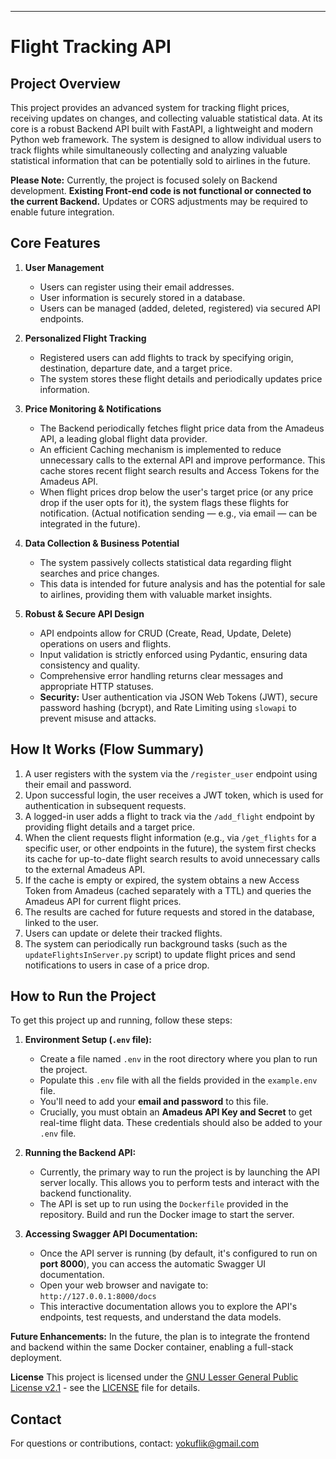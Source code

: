 ---
# Flight Tracking API

## Project Overview

This project provides an advanced system for tracking flight prices, receiving updates on changes, and collecting valuable statistical data. At its core is a robust Backend API built with FastAPI, a lightweight and modern Python web framework. The system is designed to allow individual users to track flights while simultaneously collecting and analyzing valuable statistical information that can be potentially sold to airlines in the future.

**Please Note:** Currently, the project is focused solely on Backend development. **Existing Front-end code is not functional or connected to the current Backend.** Updates or CORS adjustments may be required to enable future integration.

## Core Features

1.  **User Management**
    * Users can register using their email addresses.
    * User information is securely stored in a database.
    * Users can be managed (added, deleted, registered) via secured API endpoints.

2.  **Personalized Flight Tracking**
    * Registered users can add flights to track by specifying origin, destination, departure date, and a target price.
    * The system stores these flight details and periodically updates price information.

3.  **Price Monitoring & Notifications**
    * The Backend periodically fetches flight price data from the Amadeus API, a leading global flight data provider.
    * An efficient Caching mechanism is implemented to reduce unnecessary calls to the external API and improve performance. This cache stores recent flight search results and Access Tokens for the Amadeus API.
    * When flight prices drop below the user's target price (or any price drop if the user opts for it), the system flags these flights for notification. (Actual notification sending — e.g., via email — can be integrated in the future).

4.  **Data Collection & Business Potential**
    * The system passively collects statistical data regarding flight searches and price changes.
    * This data is intended for future analysis and has the potential for sale to airlines, providing them with valuable market insights.

5.  **Robust & Secure API Design**
    * API endpoints allow for CRUD (Create, Read, Update, Delete) operations on users and flights.
    * Input validation is strictly enforced using Pydantic, ensuring data consistency and quality.
    * Comprehensive error handling returns clear messages and appropriate HTTP statuses.
    * **Security:** User authentication via JSON Web Tokens (JWT), secure password hashing (bcrypt), and Rate Limiting using `slowapi` to prevent misuse and attacks.

## How It Works (Flow Summary)

1.  A user registers with the system via the `/register_user` endpoint using their email and password.
2.  Upon successful login, the user receives a JWT token, which is used for authentication in subsequent requests.
3.  A logged-in user adds a flight to track via the `/add_flight` endpoint by providing flight details and a target price.
4.  When the client requests flight information (e.g., via `/get_flights` for a specific user, or other endpoints in the future), the system first checks its cache for up-to-date flight search results to avoid unnecessary calls to the external Amadeus API.
5.  If the cache is empty or expired, the system obtains a new Access Token from Amadeus (cached separately with a TTL) and queries the Amadeus API for current flight prices.
6.  The results are cached for future requests and stored in the database, linked to the user.
7.  Users can update or delete their tracked flights.
8.  The system can periodically run background tasks (such as the `updateFlightsInServer.py` script) to update flight prices and send notifications to users in case of a price drop.

## How to Run the Project

To get this project up and running, follow these steps:

1.  **Environment Setup (`.env` file):**
    * Create a file named `.env` in the root directory where you plan to run the project.
    * Populate this `.env` file with all the fields provided in the `example.env` file.
    * You'll need to add your **email and password** to this file.
    * Crucially, you must obtain an **Amadeus API Key and Secret** to get real-time flight data. These credentials should also be added to your `.env` file.

2.  **Running the Backend API:**
    * Currently, the primary way to run the project is by launching the API server locally. This allows you to perform tests and interact with the backend functionality.
    * The API is set up to run using the `Dockerfile` provided in the repository. Build and run the Docker image to start the server.

3.  **Accessing Swagger API Documentation:**
    * Once the API server is running (by default, it's configured to run on **port 8000**), you can access the automatic Swagger UI documentation.
    * Open your web browser and navigate to: `http://127.0.0.1:8000/docs`
    * This interactive documentation allows you to explore the API's endpoints, test requests, and understand the data models.

**Future Enhancements:**
In the future, the plan is to integrate the frontend and backend within the same Docker container, enabling a full-stack deployment.

**License**
This project is licensed under the [GNU Lesser General Public License v2.1](LICENSE) - see the [LICENSE](LICENSE) file for details.

## Contact

For questions or contributions, contact: yokuflik@gmail.com
